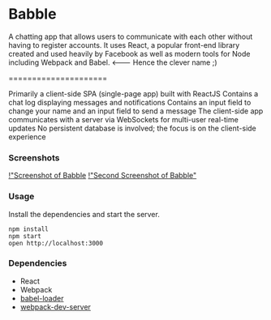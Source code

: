 # Babble

A chatting app that allows users to communicate with each other without having to register accounts. It uses React, a popular front-end library created and used heavily by Facebook as well as modern tools for Node including Webpack and Babel. <--- Hence the clever name ;)

=====================

Primarily a client-side SPA (single-page app) built with ReactJS
Contains a chat log displaying messages and notifications
Contains an input field to change your name and an input field to send a message
The client-side app communicates with a server via WebSockets for multi-user real-time updates
No persistent database is involved; the focus is on the client-side experience

### Screenshots

[!"Screenshot of Babble](https://github.com/shaytopaze/ChattyApp/blob/master/docs/Screen%20Shot%202018-02-23%20at%201.34.47%20PM.png?raw=true)
[!"Second Screenshot of Babble"](https://github.com/shaytopaze/ChattyApp/blob/master/docs/Screen%20Shot%202018-02-23%20at%201.36.13%20PM.png?raw=true)


### Usage

Install the dependencies and start the server.

```
npm install
npm start
open http://localhost:3000
```


### Dependencies

* React
* Webpack
* [babel-loader](https://github.com/babel/babel-loader)
* [webpack-dev-server](https://github.com/webpack/webpack-dev-server)
